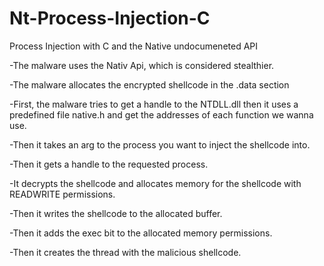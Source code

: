 # Nt-Process-Injection-C
Process Injection with C and the Native undocumeneted API

-The malware uses the Nativ Api, which is considered stealthier.

-The malware allocates the encrypted shellcode in the .data section

-First, the malware tries to get a handle to the NTDLL.dll then it uses a predefined file native.h and get the addresses of each function we wanna use.

-Then it takes an arg to the process you want to inject the shellcode into.

-Then it gets a handle to the requested process.

-It decrypts the shellcode and allocates memory for the shellcode with READWRITE permissions.

-Then it writes the shellcode to the allocated buffer.

-Then it adds the exec bit to the allocated memory permissions.

-Then it creates the thread with the malicious shellcode.
